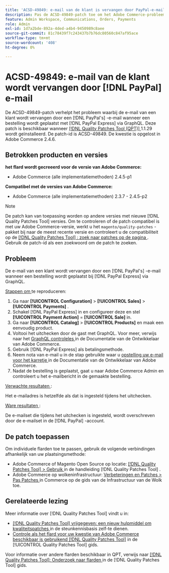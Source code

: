 ```yaml
---
title: 'ACSD-49849: e-mail van de klant is vervangen door PayPal-e-mail'
description: Pas de ACSD-49849-patch toe om het Adobe Commerce-probleem op te lossen, waarbij de e-mail van de klant is vervangen door PayPal-e-mail bij het plaatsen van een bestelling met PayPal Express via GraphQL.
feature: Admin Workspace, Communications, Orders, Payments
role: Admin
exl-id: 1d7a2bde-892a-4ded-a4b4-9450989c8aee
source-git-commit: 81c78439f7c243437b7b76dc80560c847af95ace
workflow-type: tm+mt
source-wordcount: '408'
ht-degree: 0%

---
```


# ACSD-49849: e-mail van de klant wordt vervangen door [!DNL PayPal] e-mail

De ACSD-49849-patch verhelpt het probleem waarbij de e-mail van een klant wordt vervangen door een [!DNL PayPal's] -e-mail wanneer een bestelling wordt geplaatst met [!DNL PayPal Express] via GraphQL. Deze patch is beschikbaar wanneer [[!DNL Quality Patches Tool (QPT)] ](https://experienceleague.adobe.com/en/docs/commerce-knowledge-base/kb/announcements/commerce-announcements/magento-quality-patches-released-new-tool-to-self-serve-quality-patches) 1.1.29 wordt geïnstalleerd. De patch-id is ACSD-49849. De kwestie is opgelost in Adobe Commerce 2.4.6.

## Betrokken producten en versies

**het flard wordt gecreeerd voor de versie van Adobe Commerce:**

* Adobe Commerce (alle implementatiemethoden) 2.4.5-p1

**Compatibel met de versies van Adobe Commerce:**

* Adobe Commerce (alle implementatiemethoden) 2.3.7 - 2.4.5-p2

>[!NOTE]
>
>De patch kan van toepassing worden op andere versies met nieuwe [!DNL Quality Patches Tool] versies. Om te controleren of de patch compatibel is met uw Adobe Commerce-versie, werkt u het `magento/quality-patches` -pakket bij naar de meest recente versie en controleert u de compatibiliteit op de [[!DNL Quality Patches Tool] : zoek naar patches op de pagina ](https://experienceleague.adobe.com/tools/commerce-quality-patches/index.html) . Gebruik de patch-id als een zoekwoord om de patch te zoeken.

## Probleem

De e-mail van een klant wordt vervangen door een [!DNL PayPal's] -e-mail wanneer een bestelling wordt geplaatst bij [!DNL PayPal Express] via GraphQL.

<u> Stappen om </u> te reproduceren:

1. Ga naar **[!UICONTROL Configuration]** > **[!UICONTROL Sales]** > **[!UICONTROL Payments]** .
1. Schakel [!DNL PayPal Express] in en configureer deze en stel **[!UICONTROL Payment Action]** = **[!UICONTROL Sale]** in.
1. Ga naar **[!UICONTROL Catalog]** > **[!UICONTROL Products]** en maak een eenvoudig product.
1. Voltooi het uitchecken door de gast met GraphQL. Voor meer, verwijs naar het [ GraphQL controleles ](https://developer.adobe.com/commerce/webapi/graphql/tutorials/checkout/) in de Documentatie van de Ontwikkelaar van Adobe Commerce.
1. Gebruik [!DNL PayPal Express] als betalingsmethode.
1. Neem nota van e-mail u in de stap gebruikte waar u [ opstelling uw e-mail voor het karretje ](https://developer.adobe.com/commerce/webapi/graphql/tutorials/checkout/set-email-address/) in de Documentatie van de Ontwikkelaar van Adobe Commerce.
1. Nadat de bestelling is geplaatst, gaat u naar Adobe Commerce Admin en controleert u het e-mailbericht in de gemaakte bestelling.

<u> Verwachte resultaten </u>:

Het e-mailadres is hetzelfde als dat is ingesteld tijdens het uitchecken.

<u> Ware resultaten </u>:

De e-mailset die tijdens het uitchecken is ingesteld, wordt overschreven door de e-mailset in de [!DNL PayPal] -account.

## De patch toepassen

Om individuele flarden toe te passen, gebruik de volgende verbindingen afhankelijk van uw plaatsingsmethode:

* Adobe Commerce of Magento Open Source op locatie: [[!DNL Quality Patches Tool]  > Gebruik ](/help/tools/quality-patches-tool/usage.md) in de handleiding [!DNL Quality Patches Tool] .
* Adobe Commerce op wolkeninfrastructuur: [ Verbeteringen en Patches > Pas Patches ](https://experienceleague.adobe.com/docs/commerce-cloud-service/user-guide/develop/upgrade/apply-patches.html) in Commerce op de gids van de Infrastructuur van de Wolk toe.

## Gerelateerde lezing

Meer informatie over [!DNL Quality Patches Tool] vindt u in:

* [[!DNL Quality Patches Tool]  vrijgegeven: een nieuw hulpmiddel om kwaliteitspatches ](https://experienceleague.adobe.com/en/docs/commerce-knowledge-base/kb/announcements/commerce-announcements/magento-quality-patches-released-new-tool-to-self-serve-quality-patches) in de steunkennisbasis zelf-te dienen.
* [ Controle als het flard voor uw kwestie van Adobe Commerce beschikbaar is gebruikend  [!DNL Quality Patches Tool]](/help/tools/quality-patches-tool/patches-available-in-qpt/check-patch-for-magento-issue-with-magento-quality-patches.md) in de [!UICONTROL Quality Patches Tool] gids.


Voor informatie over andere flarden beschikbaar in QPT, verwijs naar [[!DNL Quality Patches Tool]: Onderzoek naar flarden ](https://experienceleague.adobe.com/tools/commerce-quality-patches/index.html) in de [!DNL Quality Patches Tool] gids.
